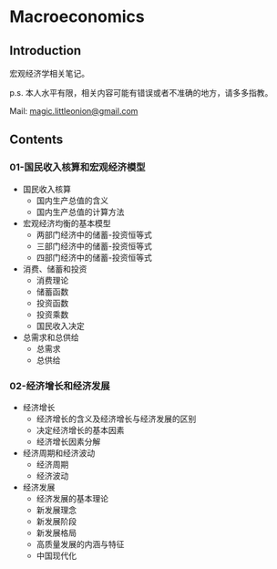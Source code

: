 # Macroeconomics

## Introduction

宏观经济学相关笔记。

p.s. 本人水平有限，相关内容可能有错误或者不准确的地方，请多多指教。

Mail: magic.littleonion@gmail.com

## Contents

### 01-国民收入核算和宏观经济模型

- 国民收入核算
  - 国内生产总值的含义
  - 国内生产总值的计算方法
- 宏观经济均衡的基本模型
  - 两部门经济中的储蓄-投资恒等式
  - 三部门经济中的储蓄-投资恒等式
  - 四部门经济中的储蓄-投资恒等式
- 消费、储蓄和投资
  - 消费理论
  - 储蓄函数
  - 投资函数
  - 投资乘数
  - 国民收入决定
- 总需求和总供给
  - 总需求
  - 总供给

### 02-经济增长和经济发展

- 经济增长
  - 经济增长的含义及经济增长与经济发展的区别
  - 决定经济增长的基本因素
  - 经济增长因素分解
- 经济周期和经济波动
  - 经济周期
  - 经济波动
- 经济发展
  - 经济发展的基本理论
  - 新发展理念
  - 新发展阶段
  - 新发展格局
  - 高质量发展的内涵与特征
  - 中国现代化
